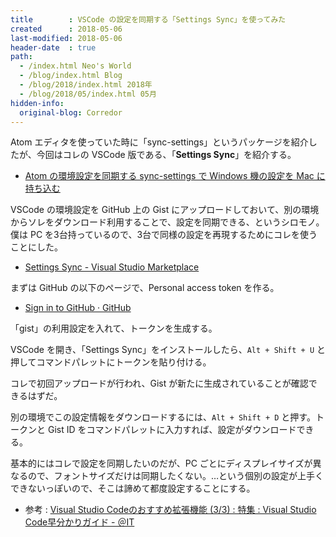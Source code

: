 ```yaml
---
title        : VSCode の設定を同期する「Settings Sync」を使ってみた
created      : 2018-05-06
last-modified: 2018-05-06
header-date  : true
path:
  - /index.html Neo's World
  - /blog/index.html Blog
  - /blog/2018/index.html 2018年
  - /blog/2018/05/index.html 05月
hidden-info:
  original-blog: Corredor
---
```


Atom エディタを使っていた時に「sync-settings」というパッケージを紹介したが、今回はコレの VSCode 版である、「**Settings Sync**」を紹介する。

- [Atom の環境設定を同期する sync-settings で Windows 機の設定を Mac に持ち込む](/blog/2016/05/22-01.html)

VSCode の環境設定を GitHub 上の Gist にアップロードしておいて、別の環境からソレをダウンロード利用することで、設定を同期できる、というシロモノ。僕は PC を3台持っているので、3台で同様の設定を再現するためにコレを使うことにした。

- [Settings Sync - Visual Studio Marketplace](https://marketplace.visualstudio.com/items?itemName=Shan.code-settings-sync)

まずは GitHub の以下のページで、Personal access token を作る。

- [Sign in to GitHub · GitHub](https://github.com/settings/tokens)

「gist」の利用設定を入れて、トークンを生成する。

VSCode を開き、「Settings Sync」をインストールしたら、`Alt + Shift + U` と押してコマンドパレットにトークンを貼り付ける。

コレで初回アップロードが行われ、Gist が新たに生成されていることが確認できるはずだ。

別の環境でこの設定情報をダウンロードするには、`Alt + Shift + D` と押す。トークンと Gist ID をコマンドパレットに入力すれば、設定がダウンロードできる。

基本的にはコレで設定を同期したいのだが、PC ごとにディスプレイサイズが異なるので、フォントサイズだけは同期したくない。…という個別の設定が上手くできないっぽいので、そこは諦めて都度設定することにする。

- 参考 : [Visual Studio Codeのおすすめ拡張機能 (3/3) : 特集 : Visual Studio Code早分かりガイド - ＠IT](http://www.atmarkit.co.jp/ait/articles/1606/22/news044_3.html)
